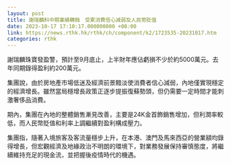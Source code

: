 ```yaml
---
layout: post
title: 謝瑞麟料中期業績轉蝕　受累消費信心減弱及人民幣貶值
date: 2023-10-17 17:10:17.000000000 +08:00
link: https://news.rthk.hk/rthk/ch/component/k2/1723535-20231017.htm
categories: rthk
---
```


謝瑞麟珠寶發盈警，預計至9月底止，上半財年應佔虧損不少於約5000萬元。去年同期錄得盈利約200萬元。

集團說，由於房地產市場低迷及經濟前景黯淡使消費者信心減弱，內地僅實現穩定的經濟增長。雖然當局穩增長政策正逐步提振復蘇勢頭，但仍需要一定時間才能刺激奢侈品消費。

期內，集團在內地的整體銷售漸見改善，主要是24K金首飾銷售增加，但利潤率較低，而人民幣貶值和利率上調繼續對盈利構成壓力。

集團指，隨著入境旅客及客流量穩步上升，在本港、澳門及馬來西亞的營業額均錄得增長，但宏觀經濟及地緣政治不明朗的環境下，對業務發展保持審慎態度，將繼續維持充足的現金流，並把握後疫情時代的機遇。

